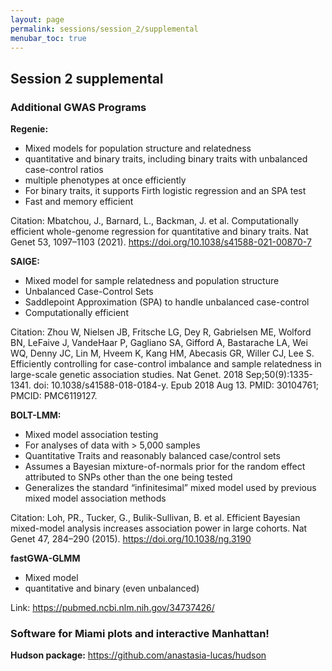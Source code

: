 ```yaml
---
layout: page
permalink: sessions/session_2/supplemental
menubar_toc: true
---
```



## Session 2 supplemental

### Additional GWAS Programs ###

**Regenie:**
- Mixed models for population structure and relatedness
- quantitative and binary traits, including binary traits with unbalanced case-control ratios
- multiple phenotypes at once efficiently
- For binary traits, it supports Firth logistic regression and an SPA test
- Fast and memory efficient

Citation: Mbatchou, J., Barnard, L., Backman, J. et al. Computationally efficient whole-genome regression for quantitative and binary traits. Nat Genet 53, 1097–1103 (2021). https://doi.org/10.1038/s41588-021-00870-7

**SAIGE:**
- Mixed model for sample relatedness and population structure
- Unbalanced Case-Control Sets
- Saddlepoint Approximation (SPA) to handle unbalanced case-control
- Computationally efficient

Citation: Zhou W, Nielsen JB, Fritsche LG, Dey R, Gabrielsen ME, Wolford BN, LeFaive J, VandeHaar P, Gagliano SA, Gifford A, Bastarache LA, Wei WQ, Denny JC, Lin M, Hveem K, Kang HM, Abecasis GR, Willer CJ, Lee S. Efficiently controlling for case-control imbalance and sample relatedness in large-scale genetic association studies. Nat Genet. 2018 Sep;50(9):1335-1341. doi: 10.1038/s41588-018-0184-y. Epub 2018 Aug 13. PMID: 30104761; PMCID: PMC6119127.

**BOLT-LMM:**
- Mixed model association testing
- For analyses of data with > 5,000 samples
- Quantitative Traits and reasonably balanced case/control sets
- Assumes a Bayesian mixture-of-normals prior for the random effect attributed to SNPs other than the one being tested
- Generalizes the standard “infinitesimal” mixed model used by previous mixed model association methods

Citation: Loh, PR., Tucker, G., Bulik-Sullivan, B. et al. Efficient Bayesian mixed-model analysis increases association power in large cohorts. Nat Genet 47, 284–290 (2015). https://doi.org/10.1038/ng.3190

**fastGWA-GLMM**
- Mixed model
- quantitative and binary (even unbalanced)

Link: https://pubmed.ncbi.nlm.nih.gov/34737426/


### Software for Miami plots and interactive Manhattan!
**Hudson package:** 
https://github.com/anastasia-lucas/hudson
